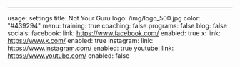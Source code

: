 ---
usage: settings
title: Not Your Guru
logo: /img/logo_500.jpg
color: "#439294"
menu:
  training: true
  coaching: false
  programs: false
  blog: false
socials:
  facebook:
    link: https://www.facebook.com/
    enabled: true
  x:
    link: https://www.x.com/
    enabled: true
  instagram:
    link: https://www.instagram.com/
    enabled: true
  youtube:
    link: https://www.youtube.com/
    enabled: false
